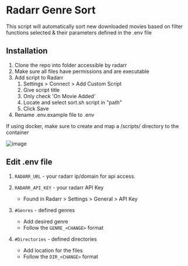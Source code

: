 # Radarr Genre Sort

This script will automatically sort new downloaded movies based on filter functions selected & their parameters defined in the .env file

## Installation



1. Clone the repo into folder accessible by radarr 
2. Make sure all files have permissions and are executable
3. Add script to Radarr
    1. Settings > Connect > Add Custom Script
    2. Give script title
    3. Only check 'On Movie Added'
    4. Locate and select sort.sh script in "path"
    5. Click Save
4. Rename .env.example file to .env

If using docker, make sure to create and map a /scripts/ directory to the container

![image](https://github.com/sicXnull/radarr-genre-sort/assets/31908995/3e45945f-f7a3-4ea9-959a-dd3eda9c702d)


## Edit .env file

1. `RADARR_URL` - your radarr ip/domain for api access. 

2. `RADARR_API_KEY` - your radarr API Key
    * Found in Radarr > Settings > General > API Key

3. `#Genres` - defined genres
    * Add desired genre
    * Follow the `GENRE_<CHANGE>` format

4. `#Directories` - defined directories
    * Add location for the files
    * Follow the `DIR_<CHANGE>` format
